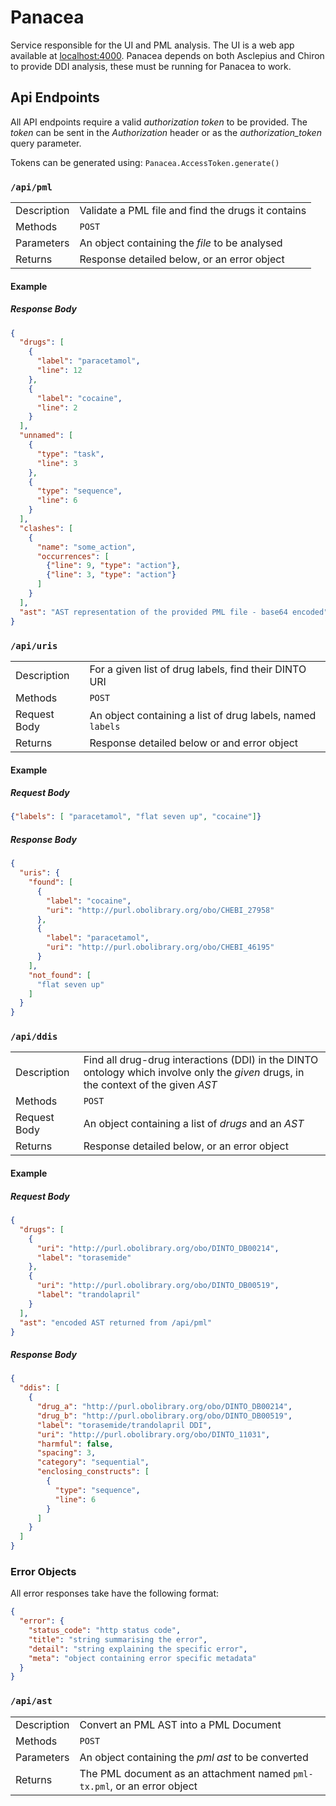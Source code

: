 # Panacea

Service responsible for the UI and PML analysis. The UI is a web app available
at [localhost:4000](localhost:4000). Panacea depends on both Asclepius and
Chiron to provide DDI analysis, these must be running for Panacea to work.


Api Endpoints
-------------

All API endpoints require a valid *authorization token* to be provided. The
*token* can be sent in the *Authorization* header or as the
*authorization_token* query parameter.

Tokens can be generated using: `Panacea.AccessToken.generate()`

### `/api/pml`


|             |                                                    |
|-------------|----------------------------------------------------|
| Description | Validate a PML file and find the drugs it contains |
| Methods     | `POST`                                             |
| Parameters  | An object containing the *file* to be analysed     |
| Returns     | Response detailed below, or an error object        |

#### Example

##### Response Body

```json
{
  "drugs": [
    {
      "label": "paracetamol",
      "line": 12
    },
    {
      "label": "cocaine",
      "line": 2
    }
  ],
  "unnamed": [
    {
      "type": "task",
      "line": 3
    },
    {
      "type": "sequence",
      "line": 6
    }
  ],
  "clashes": [
    {
      "name": "some_action",
      "occurrences": [
        {"line": 9, "type": "action"},
        {"line": 3, "type": "action"}
      ]
    }
  ],
  "ast": "AST representation of the provided PML file - base64 encoded"
}
```

### `/api/uris`

|              |                                                             |
|--------------|-------------------------------------------------------------|
| Description  | For a given list of drug labels, find their DINTO URI       |
| Methods      | `POST`                                                      |
| Request Body | An object containing a list of drug labels, named `labels`  |
| Returns      | Response detailed below or and error object                 |

#### Example

##### Request Body

```json
{"labels": [ "paracetamol", "flat seven up", "cocaine"]}
```

##### Response Body

```json
{
  "uris": {
    "found": [
      {
        "label": "cocaine",
        "uri": "http://purl.obolibrary.org/obo/CHEBI_27958"
      },
      {
        "label": "paracetamol",
        "uri": "http://purl.obolibrary.org/obo/CHEBI_46195"
      }
    ],
    "not_found": [
      "flat seven up"
    ]
  }
}
```

### `/api/ddis`

|              |                                                                                                                                     |
|--------------|-------------------------------------------------------------------------------------------------------------------------------------|
| Description  | Find all drug-drug interactions (DDI) in the DINTO ontology which involve only the *given* drugs, in the context of the given *AST* |
| Methods      | `POST`                                                                                                                              |
| Request Body | An object containing a list of *drugs* and an *AST*                                                                                 |
| Returns      | Response detailed below, or an error object                                                                                         |

#### Example
##### Request Body
```json
{
  "drugs": [
    {
      "uri": "http://purl.obolibrary.org/obo/DINTO_DB00214",
      "label": "torasemide"
    },
    {
      "uri": "http://purl.obolibrary.org/obo/DINTO_DB00519",
      "label": "trandolapril"
    }
  ],
  "ast": "encoded AST returned from /api/pml"
}
```

##### Response Body

```json
{
  "ddis": [
    {
      "drug_a": "http://purl.obolibrary.org/obo/DINTO_DB00214",
      "drug_b": "http://purl.obolibrary.org/obo/DINTO_DB00519",
      "label": "torasemide/trandolapril DDI",
      "uri": "http://purl.obolibrary.org/obo/DINTO_11031",
      "harmful": false,
      "spacing": 3,
      "category": "sequential",
      "enclosing_constructs": [
        {
          "type": "sequence",
          "line": 6
        }
      ]
    }
  ]
}
```

### Error Objects

All error responses take have the following format:

```json
{
  "error": {
    "status_code": "http status code",
    "title": "string summarising the error",
    "detail": "string explaining the specific error",
    "meta": "object containing error specific metadata"
  }
}
```

### `/api/ast`

|             |                                                                          |
|-------------|------------------------------------------------------------------------- |
| Description | Convert an PML AST into a PML Document                                   |
| Methods     | `POST`                                                                   |
| Parameters  | An object containing the *pml ast* to be converted                       |
| Returns     | The PML document as an attachment named `pml-tx.pml`, or an error object |
